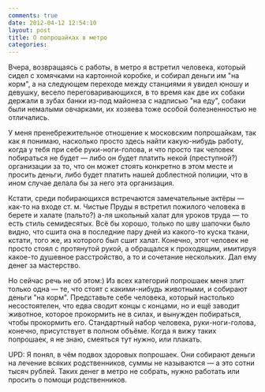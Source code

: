 ```yaml
---
comments: true
date: 2012-04-12 12:54:10
layout: post
title: О попрошайках в метро
categories:
---
```


Вчера, возвращаясь с работы, в метро я вcтретил человека, который сидел с хомячками на картонной коробке, и собирал деньги им "на корм", а на следующем переходе между станциями я увидел юношу и девушку, весело переговаривающихся, в то время как две их собаки держали в зубах банки из-под майонеза с надписью "на еду", собаки были немалыми овчарками, их хозяева тоже особой болезненностью не отличались.

<!-- more -->

У меня пренебрежительное отношение к московским попрошайкам, так как я понимаю, насколько просто здесь найти какую-нибудь работу, когда у тебя при себе руки-ноги-голова, и что просто так человек побираться не будет — либо он будет платить некой (преступной?) организации за то, что он может стоять конкретно в этом месте и просить деньги, либо будет платить нашей доблестной полиции, что в ином случае делала бы за него эта организация.

Кстати, среди побирающихся встречаются замечательные актёры — как-то на входе ст. м. Чистые Пруды я встретил пожилого человека в берете и халате (пальто?) а-ля школьный халат для уроков труда — то есть стиль семидесятых. Всё бы хорошо, только по шву шапочки было видно, что сшита она в последние пару дней из какого-то куска ткани, кстати, того же, из которого был сшит халат. Конечно, этот человек не просто стоял с протянутой рукой, а обращался к проходящим, имитируя какое-то душевное расстройство, а то и сочетание нескольких. Дал ему денег за мастерство.

Но сейчас речь не об этом:) Из всех категорий попрошаек меня злит только одна — те, что стоят с какими-нибудь животными, и собирают деньги "на корм". Представьте себе человека, который настолько несостоятелен, что едва сводит концы с концами, но и ещё заводит животное, которое прокормить не в силах, и вынужден побираться, чтобы прокормить его. Стандартный набор человека, руки-ноги-голова, конечно, присутствует в полном объёме. Когда я вижу таких попрошаек, я не знаю, смеяться тут нужно, или плакать.

UPD: Я понял, в чём подвох здоровых попрошаек. Они собирают деньги на лечение всяких родственников, суммы не называются — а это сотни тысяч рублей. Таких денег в метро не собрать, нужно работать или просить о помощи родственников.
